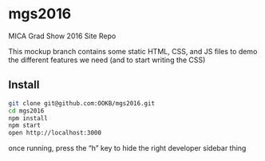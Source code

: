 # mgs2016
MICA Grad Show 2016 Site Repo

This mockup branch contains some static HTML, CSS, and JS files to demo the different features we need (and to start writing the CSS)

## Install
```bash
git clone git@github.com:OOKB/mgs2016.git
cd mgs2016
npm install
npm start
open http://localhost:3000
```
once running, press the “h” key to hide the right developer sidebar thing
